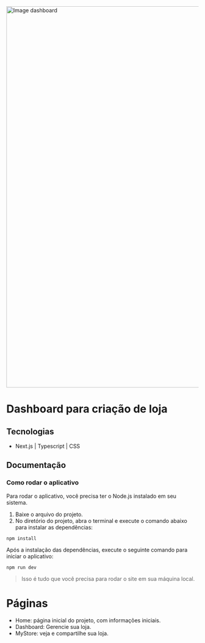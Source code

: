 <img src="https://i.ibb.co/hmTHJ8r/Captura-de-tela-2024-07-31-205843.png" width="1000" alt="Image dashboard" />

# Dashboard para criação de loja

## Tecnologias
- Next.js | Typescript | CSS

## Documentação
### Como rodar o aplicativo
Para rodar o aplicativo, você precisa ter o Node.js instalado em seu sistema.

1. Baixe o arquivo do projeto.
2. No diretório do projeto, abra o terminal e execute o comando abaixo para instalar as dependências:
```
npm install
```

Após a instalação das dependências, execute o seguinte comando para iniciar o aplicativo:
```
npm run dev
```
> Isso é tudo que você precisa para rodar o site em sua máquina local.

# Páginas

- Home: página inicial do projeto, com informações iniciais.
- Dashboard: Gerencie sua loja.
- MyStore: veja e compartilhe sua loja.

